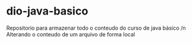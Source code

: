 # dio-java-basico
Repositorio para armazenar todo o conteudo do curso de java básico
/n Alterando o conteudo de um arquivo de forma local